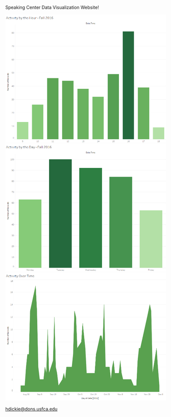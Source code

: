 Speaking Center Data Visualization Website!


<img src = "activity_by_the_hour_fall_2016.png" alt = "Prototype 2" class = "inline"/>

<img src = "activity_by_the_day_fall_2016.png" alt = "Prototype 1" class = "inline"/>

<img src = "activity_over_time_fall_2016.png" alt = "Prototype 3" class = "inline"/>

hdickie@dons.usfca.edu
